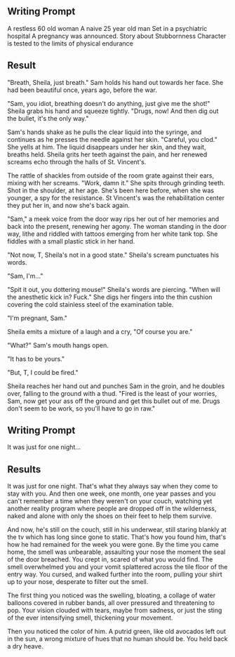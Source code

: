 ## Writing Prompt

A restless 60 old woman
A naive 25 year old man
Set in a psychiatric hospital
A pregnancy was announced.
Story about Stubbornness
Character is tested to the limits of physical endurance

## Result

"Breath, Sheila, just breath."  Sam holds his hand out towards her face.  She had been beautiful once, years ago, before the war.

"Sam, you idiot, breathing doesn't do anything, just give me the shot!"  Sheila grabs his hand and squeeze tightly. "Drugs, now! And then dig out the bullet, it's the only way."

Sam's hands shake as he pulls the clear liquid into the syringe, and continues as he presses the needle against her skin.  "Careful, you clod." She yells at him.  The liquid disappears under her skin, and they wait, breaths held.  Sheila grits her teeth against the pain, and her renewed screams echo through the halls of St. Vincent's.

The rattle of shackles from outside of the room grate against their ears, mixing with her screams.  "Work, damn it." She spits through grinding teeth.  Shot in the shoulder, at her age. She's been here before, when she was younger, a spy for the resistance.  St Vincent's was the rehabilitation center they put her in, and now she's back again.

"Sam," a meek voice from the door way rips her out of her memories and back into the present, renewing her agony.  The woman standing in the door way, lithe and riddled with tattoos emerging from her white tank top.  She fiddles with a small plastic stick in her hand.

"Not now, T, Sheila's not in a good state."  Sheila's scream punctuates his words.

"Sam, I'm..."

"Spit it out, you dottering mouse!" Sheila's words are piercing.  "When will the anesthetic kick in? Fuck."  She digs her fingers into the thin cushion covering the cold stainless steel of the examination table.

"I'm pregnant, Sam."

Sheila emits a mixture of a laugh and a cry, "Of course you are."

"What?"  Sam's mouth hangs open.

"It has to be yours."

"But, T, I could be fired."

Sheila reaches her hand out and punches Sam in the groin, and he doubles over, falling to the ground with a thud.  "Fired is the least of your worries, Sam, now get your ass off the ground and get this bullet out of me.  Drugs don't seem to be work, so you'll have to go in raw."

## Writing Prompt

It was just for one night...

## Results

It was just for one night.  That's what they always say when they come to stay with you.  And then one week, one month, one year passes and you can't remember a time when they weren't on your couch, watching yet another reality program where people are dropped off in the wilderness, naked and alone with only the shoes on their feet to help them survive.

And now, he's still on the couch, still in his underwear, still staring blankly at the tv which has long since gone to static.  That's how you found him, that's how he had remained for the week you were gone.  By the time you came home, the smell was unbearable, assaulting your nose the moment the seal of the door breached.  You crept in, scared of what you would find.  The smell overwhelmed you and your vomit splattered across the tile floor of the entry way. You cursed, and walked further into the room, pulling your shirt up to your nose, desperate to filter out the smell.

The first thing you noticed was the swelling, bloating, a collage of water balloons covered in rubber bands, all over pressured and threatening to pop.  Your vision clouded with tears, maybe from sadness, or just the sting of the ever intensifying smell, thickening your movement.

Then you noticed the color of him.  A putrid green, like old avocados left out in the sun, a wrong mixture of hues that no human should be.  You held back a dry heave.